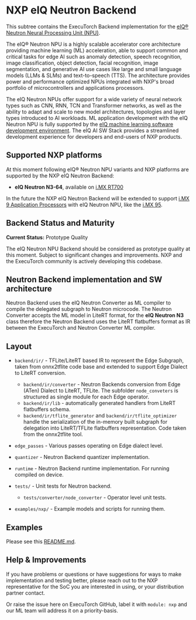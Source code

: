 # NXP eIQ Neutron Backend

This subtree contains the ExecuTorch Backend implementation for the
[eIQ® Neutron Neural Processing Unit (NPU)](https://www.nxp.com/applications/technologies/ai-and-machine-learning/eiq-neutron-npu:EIQ-NEUTRON-NPU).

The eIQ® Neutron NPU is a highly scalable accelerator core architecture providing machine learning (ML) acceleration,
able to support common and critical tasks for edge AI such as anomaly detection, speech recognition,
image classification, object detection, facial recognition, image segmentation, and generative AI use cases like
large and small language models (LLMs & SLMs) and text-to-speech (TTS).
The architecture provides power and performance optimized NPUs integrated with NXP's broad portfolio of
microcontrollers and applications processors.

The eIQ Neutron NPUs offer support for a wide variety of neural network types such as CNN, RNN, TCN and Transformer
networks, as well as the ability to adapt and scale to new model architectures, topologies and layer types introduced
to AI workloads. ML application development with the eIQ Neutron NPU is fully supported by the
[eIQ machine learning software development environment](https://www.nxp.com/design/design-center/software/eiq-ml-development-environment/eiq-toolkit-for-end-to-end-model-development-and-deployment:EIQ-TOOLKIT).
The eIQ AI SW Stack provides a streamlined development experience for developers and end-users of NXP products.


## Supported NXP platforms
At this moment following eIQ® Neutron NPU variants and NXP platforms are supported by the NXP eIQ Neutron Backend:

* **eIQ Neutron N3-64**, available on [i.MX RT700](https://www.nxp.com/products/i.MX-RT700)

In the future the NXP eIQ Neutron Backend will be extended to support [i.MX 9 Application Processors](https://www.nxp.com/products/processors-and-microcontrollers/arm-processors/i-mx-applications-processors/i-mx-9-processors:IMX9-PROCESSORS)
with eIQ Neutron NPU, like the [i.MX 95](https://www.nxp.com/products/iMX95).


## Backend Status and Maturity
**Current Status:** Prototype Quality

The eIQ Neutron NPU Backend should be considered as prototype quality at this moment. Subject to significant changes and
improvements. NXP and the ExecuTorch community is actively developing this codebase.

## Neutron Backend implementation and SW architecture
Neutron Backend uses the eIQ Neutron Converter as ML compiler to compile the delegated subgraph to Neutron microcode.
The Neutron Converter accepts the ML model in LiteRT format, for the **eIQ Neutron N3** class  therefore the Neutron Backend
uses the LiteRT flatbuffers format as IR between the ExecuTorch and Neutron Converter ML compiler.

## Layout
* `backend/ir/` - TFLite/LiteRT based IR to represent the Edge Subgraph, taken from onnx2tflite code base and extended to
  support Edge Dialect to LiteRT conversion.
    * `backend/ir/converter` - Neutron Backends conversion from Edge (ATen) Dialect to LiteRT, TFLite. The subfolder
      `node_conveters` is structured as single module for each Edge operator.
    * `backend/ir/lib` - automatically generated handlers from LiteRT flatbuffers schema.
    * `backend/ir/tflite_generator` and `backend/ir/tflite_optimizer` handle the serialization
       of the in-memory built subgraph for delegation into LiteRT/TFLite flatbuffers
       representation. Code taken from the onnx2tflite tool.
*  `edge_passes` - Various passes operating on Edge dialect level.
*  `quantizer` - Neutron Backend quantizer implementation.
*  `runtime` - Neutron Backend runtime implementation. For running compiled on device.
*  `tests/` - Unit tests for Neutron backend.
    * `tests/converter/node_converter` - Operator level unit tests.

* `examples/nxp/` - Example models and scripts for running them.

## Examples
Please see this [README.md](https://github.com/pytorch/executorch/blob/main/examples/nxp/README.md).

## Help & Improvements
If you have problems or questions or have suggestions for ways to make
implementation and testing better, please reach out to the NXP representative for the SoC you are interested in using,
or your distribution partner contact.

Or raise the issue here on ExecuTorch GitHub, label it with `module: nxp` and our ML team will address it on a priority-basis.

